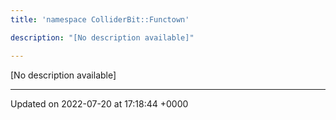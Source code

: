 ```yaml
---
title: 'namespace ColliderBit::Functown'

description: "[No description available]"

---
```







[No description available]






-------------------------------

Updated on 2022-07-20 at 17:18:44 +0000